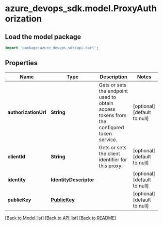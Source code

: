 # azure_devops_sdk.model.ProxyAuthorization

## Load the model package
```dart
import 'package:azure_devops_sdk/api.dart';
```

## Properties
Name | Type | Description | Notes
------------ | ------------- | ------------- | -------------
**authorizationUrl** | **String** | Gets or sets the endpoint used to obtain access tokens from the configured token service. | [optional] [default to null]
**clientId** | **String** | Gets or sets the client identifier for this proxy. | [optional] [default to null]
**identity** | [**IdentityDescriptor**](IdentityDescriptor.md) |  | [optional] [default to null]
**publicKey** | [**PublicKey**](PublicKey.md) |  | [optional] [default to null]

[[Back to Model list]](../README.md#documentation-for-models) [[Back to API list]](../README.md#documentation-for-api-endpoints) [[Back to README]](../README.md)


